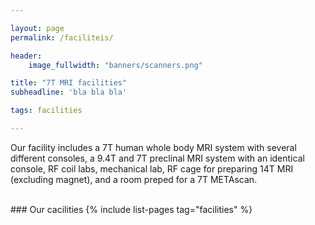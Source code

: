```yaml
---

layout: page
permalink: /faciliteis/

header:
    image_fullwidth: "banners/scanners.png"

title: "7T MRI facilities"
subheadline: 'bla bla bla'

tags: facilities

---
```


Our facility includes a 7T human whole body MRI system with several different consoles, a 9.4T and 7T preclinal MRI system with an identical console, RF coil labs, mechanical lab, RF cage for preparing 14T MRI (excluding magnet), and a room preped for a 7T METAscan.

<br>
### Our cacilities
{% include list-pages tag="facilities" %}